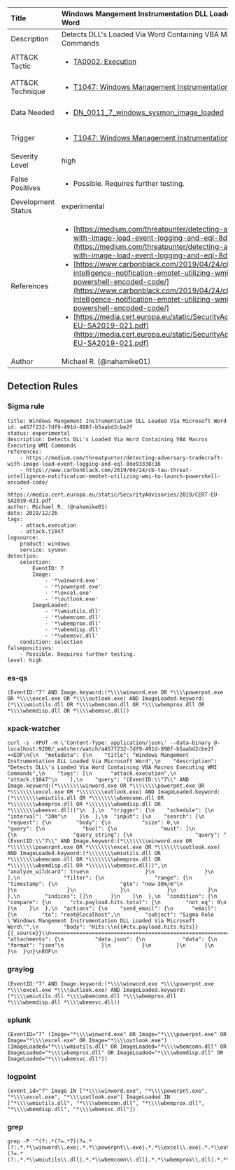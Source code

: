 | Title                | Windows Mangement Instrumentation DLL Loaded Via Microsoft Word                                                                                                                                                 |
|:---------------------|:------------------------------------------------------------------------------------------------------------------------------------------------------------|
| Description          | Detects DLL's Loaded Via Word Containing VBA Macros Executing WMI Commands                                                                                                                                           |
| ATT&amp;CK Tactic    |  <ul><li>[TA0002: Execution](https://attack.mitre.org/tactics/TA0002)</li></ul>  |
| ATT&amp;CK Technique | <ul><li>[T1047: Windows Management Instrumentation](https://attack.mitre.org/techniques/T1047)</li></ul>  |
| Data Needed          | <ul><li>[DN_0011_7_windows_sysmon_image_loaded](../Data_Needed/DN_0011_7_windows_sysmon_image_loaded.md)</li></ul>  |
| Trigger              | <ul><li>[T1047: Windows Management Instrumentation](../Triggers/T1047.md)</li></ul>  |
| Severity Level       | high |
| False Positives      | <ul><li>Possible. Requires further testing.</li></ul>  |
| Development Status   | experimental |
| References           | <ul><li>[https://medium.com/threatpunter/detecting-adversary-tradecraft-with-image-load-event-logging-and-eql-8de93338c16](https://medium.com/threatpunter/detecting-adversary-tradecraft-with-image-load-event-logging-and-eql-8de93338c16)</li><li>[https://www.carbonblack.com/2019/04/24/cb-tau-threat-intelligence-notification-emotet-utilizing-wmi-to-launch-powershell-encoded-code/](https://www.carbonblack.com/2019/04/24/cb-tau-threat-intelligence-notification-emotet-utilizing-wmi-to-launch-powershell-encoded-code/)</li><li>[https://media.cert.europa.eu/static/SecurityAdvisories/2019/CERT-EU-SA2019-021.pdf](https://media.cert.europa.eu/static/SecurityAdvisories/2019/CERT-EU-SA2019-021.pdf)</li></ul>  |
| Author               | Michael R. (@nahamike01) |


## Detection Rules

### Sigma rule

```
title: Windows Mangement Instrumentation DLL Loaded Via Microsoft Word
id: a457f232-7df9-491d-898f-b5aabd2cbe2f
status: experimental
description: Detects DLL's Loaded Via Word Containing VBA Macros Executing WMI Commands
references:
    - https://medium.com/threatpunter/detecting-adversary-tradecraft-with-image-load-event-logging-and-eql-8de93338c16
    - https://www.carbonblack.com/2019/04/24/cb-tau-threat-intelligence-notification-emotet-utilizing-wmi-to-launch-powershell-encoded-code/
    - https://media.cert.europa.eu/static/SecurityAdvisories/2019/CERT-EU-SA2019-021.pdf
author: Michael R. (@nahamike01)
date: 2019/12/26
tags:
    - attack.execution
    - attack.t1047
logsource:
    product: windows
    service: sysmon
detection:
    selection:
        EventID: 7
        Image:
            - '*\winword.exe'
            - '*\powerpnt.exe'
            - '*\excel.exe'
            - '*\outlook.exe'
        ImageLoaded:
            - '*\wmiutils.dll'
            - '*\wbemcomn.dll'
            - '*\wbemprox.dll'
            - '*\wbemdisp.dll'
            - '*\wbemsvc.dll'
    condition: selection
falsepositives:
    - Possible. Requires further testing.
level: high

```





### es-qs
    
```
(EventID:"7" AND Image.keyword:(*\\\\winword.exe OR *\\\\powerpnt.exe OR *\\\\excel.exe OR *\\\\outlook.exe) AND ImageLoaded.keyword:(*\\\\wmiutils.dll OR *\\\\wbemcomn.dll OR *\\\\wbemprox.dll OR *\\\\wbemdisp.dll OR *\\\\wbemsvc.dll))
```


### xpack-watcher
    
```
curl -s -XPUT -H \'Content-Type: application/json\' --data-binary @- localhost:9200/_watcher/watch/a457f232-7df9-491d-898f-b5aabd2cbe2f <<EOF\n{\n  "metadata": {\n    "title": "Windows Mangement Instrumentation DLL Loaded Via Microsoft Word",\n    "description": "Detects DLL\'s Loaded Via Word Containing VBA Macros Executing WMI Commands",\n    "tags": [\n      "attack.execution",\n      "attack.t1047"\n    ],\n    "query": "(EventID:\\"7\\" AND Image.keyword:(*\\\\\\\\winword.exe OR *\\\\\\\\powerpnt.exe OR *\\\\\\\\excel.exe OR *\\\\\\\\outlook.exe) AND ImageLoaded.keyword:(*\\\\\\\\wmiutils.dll OR *\\\\\\\\wbemcomn.dll OR *\\\\\\\\wbemprox.dll OR *\\\\\\\\wbemdisp.dll OR *\\\\\\\\wbemsvc.dll))"\n  },\n  "trigger": {\n    "schedule": {\n      "interval": "30m"\n    }\n  },\n  "input": {\n    "search": {\n      "request": {\n        "body": {\n          "size": 0,\n          "query": {\n            "bool": {\n              "must": [\n                {\n                  "query_string": {\n                    "query": "(EventID:\\"7\\" AND Image.keyword:(*\\\\\\\\winword.exe OR *\\\\\\\\powerpnt.exe OR *\\\\\\\\excel.exe OR *\\\\\\\\outlook.exe) AND ImageLoaded.keyword:(*\\\\\\\\wmiutils.dll OR *\\\\\\\\wbemcomn.dll OR *\\\\\\\\wbemprox.dll OR *\\\\\\\\wbemdisp.dll OR *\\\\\\\\wbemsvc.dll))",\n                    "analyze_wildcard": true\n                  }\n                }\n              ],\n              "filter": {\n                "range": {\n                  "timestamp": {\n                    "gte": "now-30m/m"\n                  }\n                }\n              }\n            }\n          }\n        },\n        "indices": []\n      }\n    }\n  },\n  "condition": {\n    "compare": {\n      "ctx.payload.hits.total": {\n        "not_eq": 0\n      }\n    }\n  },\n  "actions": {\n    "send_email": {\n      "email": {\n        "to": "root@localhost",\n        "subject": "Sigma Rule \'Windows Mangement Instrumentation DLL Loaded Via Microsoft Word\'",\n        "body": "Hits:\\n{{#ctx.payload.hits.hits}}{{_source}}\\n================================================================================\\n{{/ctx.payload.hits.hits}}",\n        "attachments": {\n          "data.json": {\n            "data": {\n              "format": "json"\n            }\n          }\n        }\n      }\n    }\n  }\n}\nEOF\n
```


### graylog
    
```
(EventID:"7" AND Image.keyword:(*\\\\winword.exe *\\\\powerpnt.exe *\\\\excel.exe *\\\\outlook.exe) AND ImageLoaded.keyword:(*\\\\wmiutils.dll *\\\\wbemcomn.dll *\\\\wbemprox.dll *\\\\wbemdisp.dll *\\\\wbemsvc.dll))
```


### splunk
    
```
(EventID="7" (Image="*\\\\winword.exe" OR Image="*\\\\powerpnt.exe" OR Image="*\\\\excel.exe" OR Image="*\\\\outlook.exe") (ImageLoaded="*\\\\wmiutils.dll" OR ImageLoaded="*\\\\wbemcomn.dll" OR ImageLoaded="*\\\\wbemprox.dll" OR ImageLoaded="*\\\\wbemdisp.dll" OR ImageLoaded="*\\\\wbemsvc.dll"))
```


### logpoint
    
```
(event_id="7" Image IN ["*\\\\winword.exe", "*\\\\powerpnt.exe", "*\\\\excel.exe", "*\\\\outlook.exe"] ImageLoaded IN ["*\\\\wmiutils.dll", "*\\\\wbemcomn.dll", "*\\\\wbemprox.dll", "*\\\\wbemdisp.dll", "*\\\\wbemsvc.dll"])
```


### grep
    
```
grep -P '^(?:.*(?=.*7)(?=.*(?:.*.*\\winword\\.exe|.*.*\\powerpnt\\.exe|.*.*\\excel\\.exe|.*.*\\outlook\\.exe))(?=.*(?:.*.*\\wmiutils\\.dll|.*.*\\wbemcomn\\.dll|.*.*\\wbemprox\\.dll|.*.*\\wbemdisp\\.dll|.*.*\\wbemsvc\\.dll)))'
```



